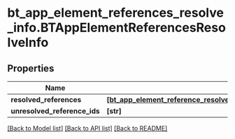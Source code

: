 # bt_app_element_references_resolve_info.BTAppElementReferencesResolveInfo

## Properties
Name | Type | Description | Notes
------------ | ------------- | ------------- | -------------
**resolved_references** | [**[bt_app_element_reference_resolve_info.BTAppElementReferenceResolveInfo]**](BTAppElementReferenceResolveInfo.md) |  | [optional] 
**unresolved_reference_ids** | **[str]** |  | [optional] 

[[Back to Model list]](../README.md#documentation-for-models) [[Back to API list]](../README.md#documentation-for-api-endpoints) [[Back to README]](../README.md)


